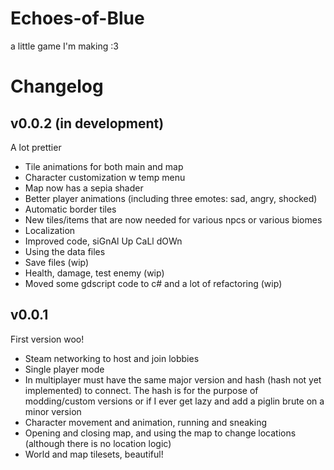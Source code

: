 # Echoes-of-Blue

a little game I'm making :3

# Changelog

## v0.0.2 (in development)

A lot prettier

- Tile animations for both main and map
- Character customization w temp menu
- Map now has a sepia shader
- Better player animations (including three emotes: sad, angry, shocked)
- Automatic border tiles
- New tiles/items that are now needed for various npcs or various biomes
- Localization
- Improved code, siGnAl Up CaLl dOWn
- Using the data files
- Save files (wip)
- Health, damage, test enemy (wip)
- Moved some gdscript code to c# and a lot of refactoring (wip)

## v0.0.1

First version woo!

- Steam networking to host and join lobbies
- Single player mode
- In multiplayer must have the same major version and hash (hash not yet implemented) to connect. The hash is for the purpose of modding/custom versions or if I ever get lazy and add a piglin brute on a minor version
- Character movement and animation, running and sneaking
- Opening and closing map, and using the map to change locations (although there is no location logic)
- World and map tilesets, beautiful!
